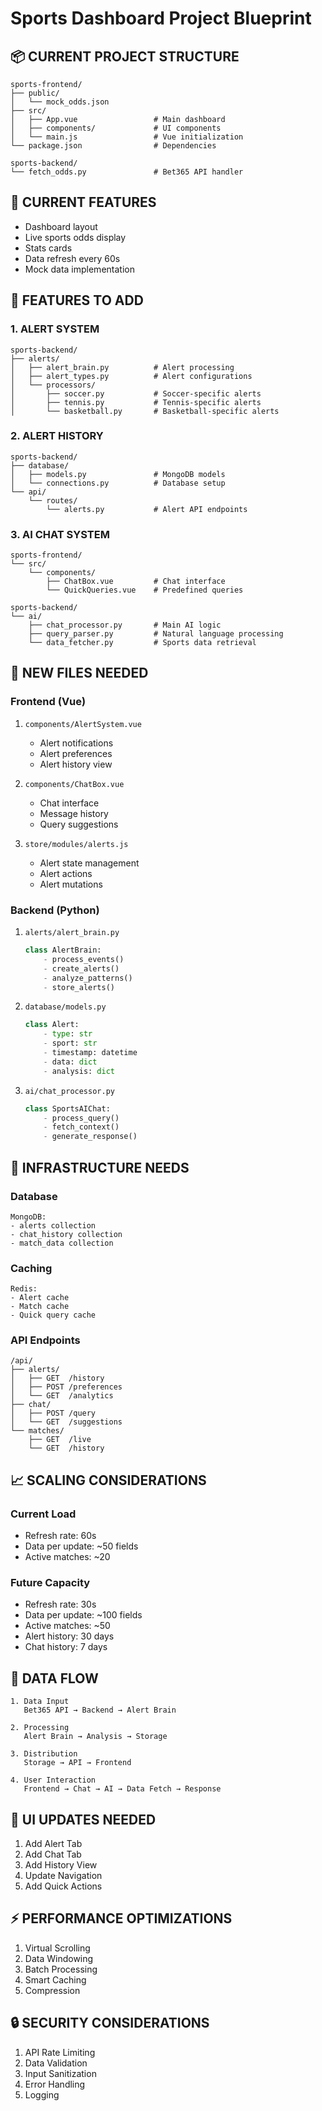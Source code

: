 # Sports Dashboard Project Blueprint

## 📦 CURRENT PROJECT STRUCTURE
```
sports-frontend/
├── public/
│   └── mock_odds.json
├── src/
│   ├── App.vue                 # Main dashboard
│   ├── components/             # UI components
│   └── main.js                 # Vue initialization
└── package.json                # Dependencies

sports-backend/
└── fetch_odds.py               # Bet365 API handler
```

## 🎯 CURRENT FEATURES
- Dashboard layout
- Live sports odds display
- Stats cards
- Data refresh every 60s
- Mock data implementation

## 🚀 FEATURES TO ADD

### 1. ALERT SYSTEM
```
sports-backend/
├── alerts/
│   ├── alert_brain.py          # Alert processing
│   ├── alert_types.py          # Alert configurations
│   └── processors/
│       ├── soccer.py           # Soccer-specific alerts
│       ├── tennis.py           # Tennis-specific alerts
│       └── basketball.py       # Basketball-specific alerts
```

### 2. ALERT HISTORY
```
sports-backend/
├── database/
│   ├── models.py               # MongoDB models
│   └── connections.py          # Database setup
└── api/
    └── routes/
        └── alerts.py           # Alert API endpoints
```

### 3. AI CHAT SYSTEM
```
sports-frontend/
└── src/
    └── components/
        ├── ChatBox.vue         # Chat interface
        └── QuickQueries.vue    # Predefined queries

sports-backend/
└── ai/
    ├── chat_processor.py       # Main AI logic
    ├── query_parser.py         # Natural language processing
    └── data_fetcher.py         # Sports data retrieval
```

## 📝 NEW FILES NEEDED

### Frontend (Vue)
1. `components/AlertSystem.vue`
   - Alert notifications
   - Alert preferences
   - Alert history view

2. `components/ChatBox.vue`
   - Chat interface
   - Message history
   - Query suggestions

3. `store/modules/alerts.js`
   - Alert state management
   - Alert actions
   - Alert mutations

### Backend (Python)
1. `alerts/alert_brain.py`
   ```python
   class AlertBrain:
       - process_events()
       - create_alerts()
       - analyze_patterns()
       - store_alerts()
   ```

2. `database/models.py`
   ```python
   class Alert:
       - type: str
       - sport: str
       - timestamp: datetime
       - data: dict
       - analysis: dict
   ```

3. `ai/chat_processor.py`
   ```python
   class SportsAIChat:
       - process_query()
       - fetch_context()
       - generate_response()
   ```

## 🔧 INFRASTRUCTURE NEEDS

### Database
```
MongoDB:
- alerts collection
- chat_history collection
- match_data collection
```

### Caching
```
Redis:
- Alert cache
- Match cache
- Quick query cache
```

### API Endpoints
```
/api/
├── alerts/
│   ├── GET  /history
│   ├── POST /preferences
│   └── GET  /analytics
├── chat/
│   ├── POST /query
│   └── GET  /suggestions
└── matches/
    ├── GET  /live
    └── GET  /history
```

## 📈 SCALING CONSIDERATIONS

### Current Load
- Refresh rate: 60s
- Data per update: ~50 fields
- Active matches: ~20

### Future Capacity
- Refresh rate: 30s
- Data per update: ~100 fields
- Active matches: ~50
- Alert history: 30 days
- Chat history: 7 days

## 🔄 DATA FLOW
```
1. Data Input
   Bet365 API → Backend → Alert Brain

2. Processing
   Alert Brain → Analysis → Storage

3. Distribution
   Storage → API → Frontend

4. User Interaction
   Frontend → Chat → AI → Data Fetch → Response
```

## 🎨 UI UPDATES NEEDED
1. Add Alert Tab
2. Add Chat Tab
3. Add History View
4. Update Navigation
5. Add Quick Actions

## ⚡ PERFORMANCE OPTIMIZATIONS
1. Virtual Scrolling
2. Data Windowing
3. Batch Processing
4. Smart Caching
5. Compression

## 🔒 SECURITY CONSIDERATIONS
1. API Rate Limiting
2. Data Validation
3. Input Sanitization
4. Error Handling
5. Logging
